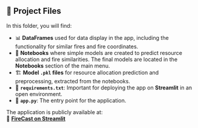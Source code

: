 ## 📂 Project Files

In this folder, you will find:

- 📊 **DataFrames** used for data display in the app, including the functionality for similar fires and fire coordinates.
- 📖 **Notebooks** where simple models are created to predict resource allocation and fire similarities. The final models are located in the **Notebooks** section of the main menu.
- 🏗 **Model `.pkl` files** for resource allocation prediction and preprocessing, extracted from the notebooks.
- 📜 **`requirements.txt`**: Important for deploying the app on **Streamlit** in an open environment.
- 🚀 **`app.py`**: The entry point for the application.

The application is publicly available at:  
🔗 **[FireCast on Streamlit](https://firecast.streamlit.app/)**
